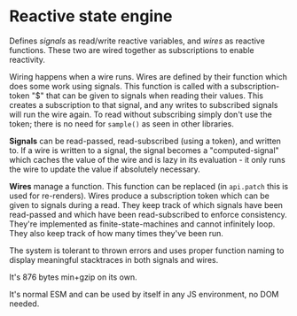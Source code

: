 # Reactive state engine

Defines _signals_ as read/write reactive variables, and _wires_ as reactive
functions. These two are wired together as subscriptions to enable reactivity.

Wiring happens when a wire runs. Wires are defined by their function which does
some work using signals. This function is called with a subscription-token "$"
that can be given to signals when reading their values. This creates a
subscription to that signal, and any writes to subscribed signals will run the
wire again. To read without subscribing simply don't use the token; there is no
need for `sample()` as seen in other libraries.

**Signals** can be read-passed, read-subscribed (using a token), and written to.
If a wire is written to a signal, the signal becomes a "computed-signal" which
caches the value of the wire and is lazy in its evaluation - it only runs the
wire to update the value if absolutely necessary.

**Wires** manage a function. This function can be replaced (in `api.patch` this
is used for re-renders). Wires produce a subscription token which can be given
to signals during a read. They keep track of which signals have been read-passed
and which have been read-subscribed to enforce consistency. They're implemented
as finite-state-machines and cannot infinitely loop. They also keep track of how
many times they've been run.

The system is tolerant to thrown errors and uses proper function naming to
display meaningful stacktraces in both signals and wires.

It's 876 bytes min+gzip on its own.

It's normal ESM and can be used by itself in any JS environment, no DOM needed.
